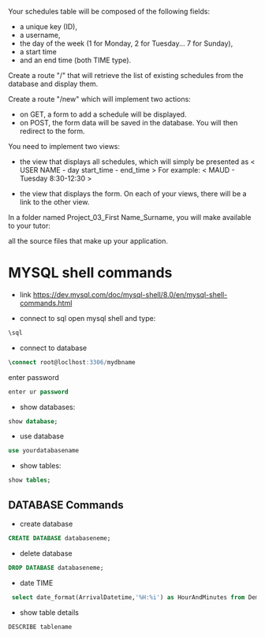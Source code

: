 Your schedules table will be composed of the following fields:

- a unique key (ID),
- a username,
- the day of the week (1 for Monday, 2 for Tuesday... 7 for Sunday),
- a start time
- and an end time (both TIME type).

Create a route "/" that will retrieve the list of existing schedules from the database and display them.

Create a route "/new" which will implement two actions:

- on GET, a form to add a schedule will be displayed.
- on POST, the form data will be saved in the database. You will then redirect to the form.

You need to implement two views:

- the view that displays all schedules, which will simply be presented as < USER NAME - day start_time - end_time > For example: < MAUD - Tuesday 8:30-12:30 >

* the view that displays the form.
  On each of your views, there will be a link to the other view.

In a folder named Project_03_First Name_Surname, you will make available to your tutor:

all the source files that make up your application.

# MYSQL shell commands

- link
  https://dev.mysql.com/doc/mysql-shell/8.0/en/mysql-shell-commands.html

- connect to sql
  open mysql shell and type:

```sql
\sql
```

- connect to database

```sql
\connect root@loclhost:3306/mydbname
```

enter password

```sql
enter ur password
```

- show databases:

```sql
show database;
```

- use database

```sql
use yourdatabasename
```

- show tables:

```sql
show tables;
```

## DATABASE Commands

- create database

```sql
CREATE DATABASE databaseneme;
```

- delete database

```sql
DROP DATABASE databaseneme;
```

- date TIME

```sql
 select date_format(ArrivalDatetime,'%H:%i') as HourAndMinutes from DemoTable1527;
```

- show table details

```sql
DESCRIBE tablename
```
